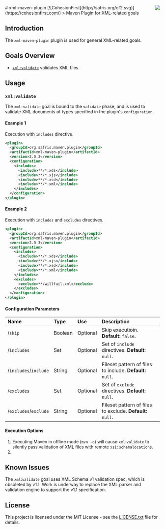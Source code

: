 <img src="http://safris.org/logo.png" align="right" />
# xml-maven-plugin [![CohesionFirst](http://safris.org/cf2.svg)](https://cohesionfirst.com/)
> Maven Plugin for XML-related goals

## Introduction

The `xml-maven-plugin` plugin is used for general XML-related goals.

## Goals Overview

* [`xml:validate`](https://github.com/SevaSafris/java/new/master/maven/plugin/xml-maven-plugin#xmlvalidate) validates XML files.

## Usage

### `xml:validate`

The `xml:validate` goal is bound to the `validate` phase, and is used to validate XML documents of types specified in the plugin's `configuration`.

#### Example 1

Execution with `includes` directive.

```xml
<plugin>
  <groupId>org.safris.maven.plugin</groupId>
  <artifactId>xml-maven-plugin</artifactId>
  <version>2.0.3</version>
  <configuration>
    <includes>
      <include>**/*.xds</include>
      <include>**/*.xjs</include>
      <include>**/*.xsd</include>
      <include>**/*.xml</include>
    </includes>
  </configuration>
</plugin>
```

#### Example 2

Execution with `includes` and `excludes` directives.

```xml
<plugin>
  <groupId>org.safris.maven.plugin</groupId>
  <artifactId>xml-maven-plugin</artifactId>
  <version>2.0.3</version>
  <configuration>
    <includes>
      <include>**/*.xds</include>
      <include>**/*.xjs</include>
      <include>**/*.xsd</include>
      <include>**/*.xml</include>
    </includes>
    <excludes>
      <exclude>**/willfail.xml</exclude>
    </excludes>
  </configuration>
</plugin>
```

#### Configuration Parameters

| Name                  | Type    | Use      | Description                                               |
|:----------------------|:--------|:---------|:----------------------------------------------------------|
| /`skip    `           | Boolean | Optional | Skip executioin. **Default:** `false`.                    |
| /`includes`           | Set     | Optional | Set of `include` directives. **Default:** `null`.         |
| /`includes`/`include` | String  | Optional | Fileset pattern of files to include. **Default:** `null`. |
| /`excludes`           | Set     | Optional | Set of `exclude` directives. **Default:** `null`.         |
| /`excludes`/`exclude` | String  | Optional | Fileset pattern of files to exclude. **Default:** `null`. |

#### Execution Options

1. Executing Maven in offline mode (`mvn -o`) will cause `xml`:`validate` to silently pass validation of XML files with remote `xsi:schemalocations`.
2. 

## Known Issues

The `xml`:`validate` goal uses XML Schema v1 validation spec, which is obsoleted by v1.1. Work is underway to replace the XML parser and validation engine to support the v1.1 specification.

## License

This project is licensed under the MIT License - see the [LICENSE.txt](LICENSE.txt) file for details.
